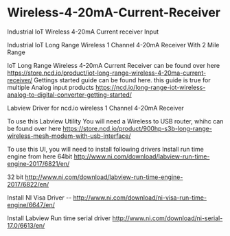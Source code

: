 # Wireless-4-20mA-Current-Receiver
Industrial IoT Wireless 4-20mA Current receiver Input 

Industrial IoT Long Range Wireless 1 Channel 4-20mA Receiver With 2 Mile Range

IoT Long Range Wireless 4-20mA Current Receiver can be found over here https://store.ncd.io/product/iot-long-range-wireless-4-20ma-current-receiver/
Gettings started guide can be found here. this guide is true for multiple Analog input products
https://ncd.io/long-range-iot-wireless-analog-to-digital-converter-getting-started/ 

Labview Driver for ncd.io wireless 1 Channel 4-20mA Receiver


To use this Labview Utility You will need a Wireless to USB router, whihc can be found over here https://store.ncd.io/product/900hp-s3b-long-range-wireless-mesh-modem-with-usb-interface/

To use this UI, you will need to install following drivers Install run time engine from here 64bit http://www.ni.com/download/labview-run-time-engine-2017/6821/en/

32 bit http://www.ni.com/download/labview-run-time-engine-2017/6822/en/

Install NI Visa Driver -- http://www.ni.com/download/ni-visa-run-time-engine/6647/en/

Install Labview Run time serial driver http://www.ni.com/download/ni-serial-17.0/6613/en/
